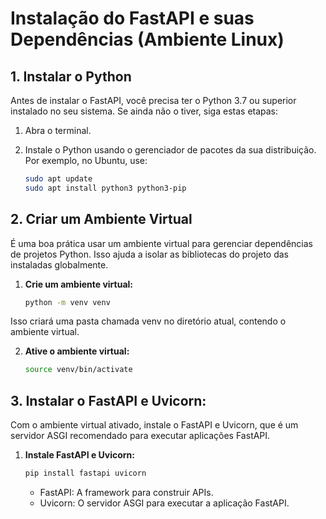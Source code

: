 # Instalação do FastAPI e suas Dependências (Ambiente Linux)

## 1. Instalar o Python

Antes de instalar o FastAPI, você precisa ter o Python 3.7 ou superior instalado no seu sistema. Se ainda não o tiver, siga estas etapas:

  1. Abra o terminal.
  2. Instale o Python usando o gerenciador de pacotes da sua distribuição. Por exemplo, no Ubuntu, use:

     ```bash
     sudo apt update
     sudo apt install python3 python3-pip
     ```

## 2. Criar um Ambiente Virtual

É uma boa prática usar um ambiente virtual para gerenciar dependências de projetos Python. Isso ajuda a isolar as bibliotecas do projeto das instaladas globalmente.

1. **Crie um ambiente virtual:**

   ```bash
   python -m venv venv
   ```

Isso criará uma pasta chamada venv no diretório atual, contendo o ambiente virtual.

2. **Ative o ambiente virtual:**

   ```bash
   source venv/bin/activate
   ```

## 3. **Instalar o FastAPI e Uvicorn:**

Com o ambiente virtual ativado, instale o FastAPI e Uvicorn, que é um servidor ASGI recomendado para executar aplicações FastAPI.


1. **Instale FastAPI e Uvicorn:**

   ```bash
   pip install fastapi uvicorn
   ```

    - FastAPI: A framework para construir APIs.
    - Uvicorn: O servidor ASGI para executar a aplicação FastAPI.